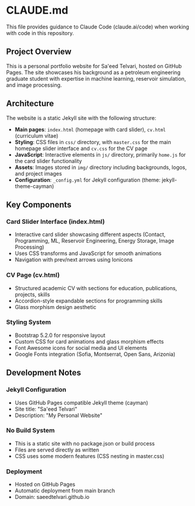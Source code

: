 # CLAUDE.md

This file provides guidance to Claude Code (claude.ai/code) when working with code in this repository.

## Project Overview

This is a personal portfolio website for Sa'eed Telvari, hosted on GitHub Pages. The site showcases his background as a petroleum engineering graduate student with expertise in machine learning, reservoir simulation, and image processing.

## Architecture

The website is a static Jekyll site with the following structure:
- **Main pages**: `index.html` (homepage with card slider), `cv.html` (curriculum vitae)
- **Styling**: CSS files in `css/` directory, with `master.css` for the main homepage slider interface and `cv.css` for the CV page
- **JavaScript**: Interactive elements in `js/` directory, primarily `home.js` for the card slider functionality
- **Assets**: Images stored in `img/` directory including backgrounds, logos, and project images
- **Configuration**: `_config.yml` for Jekyll configuration (theme: jekyll-theme-cayman)

## Key Components

### Card Slider Interface (index.html)
- Interactive card slider showcasing different aspects (Contact, Programming, ML, Reservoir Engineering, Energy Storage, Image Processing)  
- Uses CSS transforms and JavaScript for smooth animations
- Navigation with prev/next arrows using Ionicons

### CV Page (cv.html)
- Structured academic CV with sections for education, publications, projects, skills
- Accordion-style expandable sections for programming skills
- Glass morphism design aesthetic

### Styling System
- Bootstrap 5.2.0 for responsive layout
- Custom CSS for card animations and glass morphism effects
- Font Awesome icons for social media and UI elements
- Google Fonts integration (Sofia, Montserrat, Open Sans, Arizonia)

## Development Notes

### Jekyll Configuration
- Uses GitHub Pages compatible Jekyll theme (cayman)
- Site title: "Sa'eed Telvari"  
- Description: "My Personal Website"

### No Build System
- This is a static site with no package.json or build process
- Files are served directly as written
- CSS uses some modern features (CSS nesting in master.css)

### Deployment
- Hosted on GitHub Pages
- Automatic deployment from main branch
- Domain: saeedtelvari.github.io